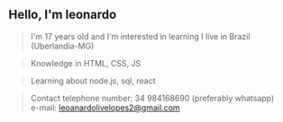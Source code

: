 ## Hello, I'm leonardo 
> I'm 17 years old and I'm interested in learning
> I live in Brazil (Uberlandia-MG)

> Knowledge in HTML, CSS, JS 


> Learning about node.js, sql, react 


> Contact telephone number: 34 984168690 (preferably whatsapp) <br />
e-mail: leoanardolivelopes2@gmail.com 



<!---
leolive1506/leolive1506 is a ✨ special ✨ repository because its `README.md` (this file) appears on your GitHub profile.
You can click the Preview link to take a look at your changes.
--->
